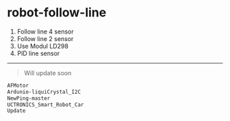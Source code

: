 # robot-follow-line 
1. Follow line 4 sensor
2. Follow line 2 sensor
3. Use Modul LD298
4. PID line sensor
***
> Will update soon
```sh
AFMotor
Ardunio-liquiCrystal_I2C
NewPing-master
UCTRONICS_Smart_Robot_Car   
Update
```